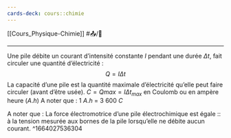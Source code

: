 ```yaml
---
cards-deck: cours::chimie
---
```

[[Cours_Physique-Chimie]] #📤/🌱 

---
Une pile débite un courant d’intensité constante $I$ pendant une durée $\Delta t$, fait circuler une quantité d’électricité : $$Q = I \Delta t$$ La capacité d’une pile est la quantité maximale d’électricité qu’elle peut faire circuler (avant d’être usée). $C = Qmax = I \Delta t_{max}$ en Coulomb ou en ampère heure ($A.h$) 
A noter que : 1 $A.h$ = 3 600 $C$

A noter que : La force électromotrice d’une pile électrochimique est égale :: à la tension mesurée aux bornes de la pile lorsqu’elle ne débite aucun courant.
^1664027536304